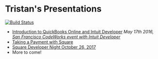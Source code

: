 # Tristan's Presentations
[![Build Status](https://travis-ci.org/tristansokol/Presentations.svg?branch=master)](https://travis-ci.org/tristansokol/Presentations)

* [Introduction to QuickBooks Online and Intuit Developer](https://github.com/tristansokol/Presentations/tree/master/introduction%20to%20QuickBooks%20Online%20and%20Intuit%20Developer)
        _May 17th 2016, [San Francisco CodeWorks event with Intuit Developer](https://www.eventbrite.com/e/intuit-developer-code-works-san-francisco-edition-tickets-24935867852)_
* [Taking a Payment with Square](https://tristansokol.github.io/Presentations/Taking%20a%20Payment%20with%20Square/index.html)
* [Square Developer Night October 26, 2017](https://tristansokol.github.io/Presentations/2017.10.26%20Developer%20Night/)
* More to come! 
